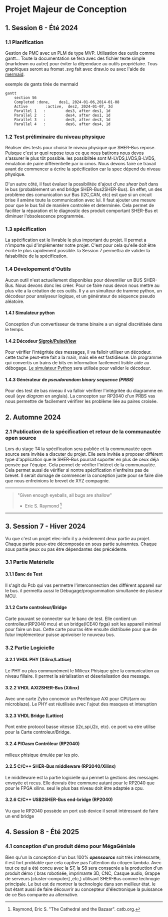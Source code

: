 # Projet Majeur de Conception

## 1. Session 6 - Été 2024

### 1.1 Planification

Gestion de PMC avec un PLM de type MVP. Utilisation des outils comme  gantt... Toute la documentation se fera avec des fichier texte simple (markdown ou autre) pour éviter la dépendace au outils propriétaire. Tous graphiques seront au fromat .svg fait avec draw.io ou avec l'aide de [mermaid](https://github.com/mermaid-js/mermaid/tree/develop).

exemple de gants tirée de mermaid

```mermaid
gantt
    section S6
    Completed :done,    des1, 2024-01-06,2014-01-08
    Active        :active,  des2, 2024-01-07, 3d
    Parallel 1   :         des3, after des1, 1d
    Parallel 2   :         des4, after des1, 1d
    Parallel 3   :         des5, after des3, 1d
    Parallel 4   :         des6, after des4, 1d
```

### 1.2 Test préliminaire du niveau physique

Réaliser des tests pour choisir le niveau physique que SHER-Bus repose. Puisque c'est sr quoi repose tous ce que nous batirons nous devos s'assurer le plus tôt possible. les possiblitée sont M-LVDS,LVDS,B-LVDS, émulation de paire différentielle par io cmos. Nous devons faire ce travail avant de commencer a écrire la spécification car la spec dépend du niveau physique.

D'un autre côté, il faut évaluer la possibilitée d'ajout d'une *shear bolt* dans le bus (probablement un end bridge SHER-Bus2SHER-Bus). En effet, un des problème des comunication sur Bus (I2C,CAN, etc) est que si un circuit brise il amène toute la communication avec lui. Il faut ajouter une mesure pour que le bus fail de manière controlée et determinée. Cela permet de faciliter la réparation et le diagnostic des produit comportant SHER-Bus et diminuer l'obsolescence programmée.

### 1.3 spécification

La spécification est le livrable le plus important du projet. Il permet a n'importe qui d'implémenter notre projet. C'est pour cela qu'elle doit être écrite le plus rapidement possible. la Session 7 permettra de valider la faisabilitée de la spécification.

### 1.4 Dévelopement d'Outils

Aucun outil n'est actuellement disponibles pour dévemiller un BUS SHER-Bus. Nous devons donc les créer. Pour ce faire nous devon nous mettre au plus vite a la création de ces outils. Il y a un simulteur de tramme python, un décodeur pour analyseur logique, et un générateur de séquence pseudo aléatoire.

#### 1.4.1 Simulateur python

Conception d'un convertisseur de trame binaire a un signal discrétisée dans le temps. 

#### 1.4.2 Décodeur [Sigrok/PulseView](https://sigrok.org/wiki/PulseView)

Pour vérifier l'intégritée des messages, il va falloir utiliser un décodeur. cette tache peut-etre fait a la main, mais elle est fastidieuse. Un programme qui convertis un trains de bits en information facilement lisible aide au débogage. [Le simulateur Python](https://github.com/cdg66/SHER-Bus/edit/add-PMC.md/PMC.md#141-simulateur-python) sera utilisée pour valider le décodeur.

#### 1.4.3 Générateur de *pseudorandom binary sequence (PRBS)*

Pour des test de bas niveau il va falloir vérifirer l'intégritée du diagramme en oeuil (*eye diagram* en anglais). La concepton sur RP2040 d'un PRBS vas nous permettre de facilement vérifirer les problème liée au paires croisée.

## 2. Automne 2024

### 2.1 Publication de la spécification et retour de la communautée open source

Lors du stage T4 la spécification sera publiée et la communautée open source sera invitée a discuter du projet. Elle sera invitée a proposer différent type d'application que le SHER-Bus pourrait suporter en plus de ceux déja pensée par l'équipe. Cela permet de vérifier l'intéret de la communautée. Cela permet aussi de vérifier si nontre spécification n'enfreins pas de brevet. Il serait domage de commencer la conception juste pour se faire dire que nous enfreinions le brevet de XYZ compagnie.

--- 
> "Given enough eyeballs, all bugs are shallow"
>    - Eric S. Raymond [^1]                   
--- 
[^1]:  Raymond, Eric S. "The Cathedral and the Bazaar". catb.org.


## 3. Session 7 - Hiver 2024

Vu que c'est un projet elec-info il y a évidememt deux partie au projet. Chaque partie peux-etre décomposée en sous partie suivanntes. Chaque sous partie peux ou pas être dépendantes des précédente.

### 3.1 Partie Matérielle

#### 3.1.1 Banc de Test

Il s'agit du Pcb qui vas permettre l'interconnection des différent appareil sur le bus. il permetta aussi le Débugage/programmation simultanée de plusieur MCU.

#### 3.1.2 Carte controleur/Bridge

Carte pouvant se connecter sur le banc de test. Elle contient un controlleur(RP2040 mcu) et un bridge(ICE40 fpga) soit les appareil minimal pour faire un bus. Cette carte pourras être ensuite distribuée pour que de futur implémenteur puisse aprivoiser le nouveau bus.

### 3.2 Partie Logicielle

#### 3.2.1 VHDL PHY (Xilinx/Lattice)

Le PHY ou plus communément le  Milieux Phisique gère la comunication au niveau fillaire. Il permet la sérialisation et déserialisation des message. 

#### 3.2.2 VHDL AXI2SHER-Bus (Xilinx)

Avec une carte Zybo concevoir un Périférique AXI pour CPU(arm ou microblaze). Le PHY est réutilisée avec l'ajout des masques et interuption

#### 3.2.3 VHDL Bridge (Lattice)

Pont entre protocol basse vitesse (i2c,spi,i2c, etc). ce pont va etre utilise pour la Carte controleur/Bridge. 

#### 3.2.4 PIOasm Contrôleur (RP2040)

milieux phisique émulée par les pio.

#### 3.2.5 C/C++ SHER-Bus middleware (RP2040/Xilinx)

Le middleware est la partie logicielle qui permet la gestions des messages envoyée et recus. Elle devrais être commune autant pour le RP2040 que pour le FPGA xilinx. seul le plus bas niveau doit être adaptée a cpu.

#### 3.2.6 C/C++ USB2SHER-Bus end-bridge (RP2040)

Vu que le RP2040 possède un port usb device il serait intéressant de faire un end bridge 

## 4. Session 8 - Été 2025

### 4.1 conception d'un produit démo pour MégaGéniale

Bien qu'un la conception d'un bus 100% __*opensource*__ soit très intéressante, il est fort problable que cela captive pas l'attention du citoyen lambda. Avec tout ce qui a été concu avec la S7, la S8 sera consacrée a la production d'un produit démo ( bras robotisée, imprimante 3D, CNC, Casque audio, Grappe de serveurs [cluster-computer] ,etc,) utilisant SHER-Bus comme technogie principale. Le but est de montrer la technologie dans son meilleur état. le but étant aussi de faire découvrir au concepteur d'électronique la puissance de ce Bus comparée au alternative. 

